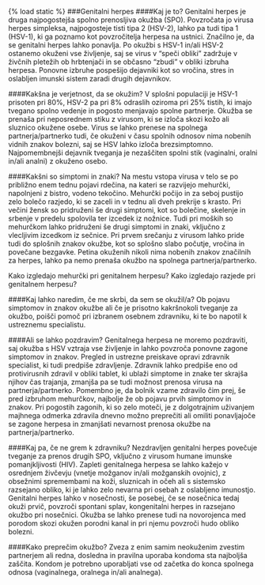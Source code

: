 {% load static %}
###Genitalni herpes
####Kaj je to?
Genitalni herpes je druga najpogostejša spolno prenosljiva okužba (SPO). Povzročata jo virusa herpes simpleksa, najpogosteje tisti tipa 2 (HSV-2), lahko pa tudi tipa 1 (HSV-1), ki ga poznamo kot povzročitelja herpesa na ustnici.
Značilno je, da se genitalni herpes lahko ponavlja. Po okužbi s HSV-1 in/ali HSV-2 ostanemo okuženi vse življenje, saj se virus v “speči obliki” zadržuje v živčnih pletežih ob hrbtenjači in se občasno “zbudi” v obliki izbruha herpesa. Ponovne izbruhe pospešijo dejavniki kot so vročina, stres in oslabljen imunski sistem zaradi drugih dejavnikov.

####Kakšna je verjetnost, da se okužim?
V splošni populaciji je HSV-1 prisoten pri 80%, HSV-2 pa pri 8% odraslih oziroma pri 25% tistih, ki imajo tvegano spolno vedenje in pogosto menjavajo spolne partnerje.
Okužba se prenaša pri neposrednem stiku z virusom, ki se izloča skozi kožo ali sluznico okužene osebe. Virus se lahko prenese na spolnega partnerja/partnerko tudi, če okuženi v času spolnih odnosov nima nobenih vidnih znakov bolezni, saj se HSV lahko izloča brezsimptomno. Najpomembnejši dejavnik tveganja je nezaščiten spolni stik (vaginalni, oralni in/ali analni) z okuženo osebo. 

####Kakšni so simptomi in znaki?
Na mestu vstopa virusa v telo se po približno enem tednu pojavi rdečina, na kateri se razvijejo mehurčki, napolnjeni z bistro, vodeno tekočino. Mehurčki počijo in za seboj pustijo zelo bolečo razjedo, ki se zaceli in v tednu ali dveh prekrije s krasto. Pri večini žensk so pridruženi še drugi simptomi, kot so bolečine, skelenje in srbenje v predelu spolovila ter izcedek iz nožnice. Tudi pri moških so mehurčkom lahko pridruženi še drugi simptomi in znaki, vključno z vlecljivim izcedkom iz sečnice. Pri prvem srečanju z virusom lahko pride tudi do splošnih znakov okužbe, kot so splošno slabo počutje, vročina in povečane bezgavke. Petina okuženih nikoli nima nobenih znakov značilnih za herpes, lahko pa nemo prenaša okužbo na spolnega partnerja/partnerko.   
   
<lightbox-img img="'{% static 'ASPO_new/image/herpes-mehurcek.jpg' %}'" text="'Primer mehurčka pri genitalnem herpesu'">Kako izgledajo mehurčki pri genitalnem herpesu?</lightbox-img>
<lightbox-img img="'{% static 'ASPO_new/image/herpes-razjeda.jpg' %}'" text="'Primer razjede pri genitalnem herpesu'">Kako izgledajo razjede pri genitalnem herpesu?</lightbox-img>

####Kaj lahko naredim, če me skrbi, da sem se okužil/a? 
Ob pojavu simptomov in znakov okužbe ali če je prisotno kakršnokoli tveganje za okužbo, poišči pomoč pri izbranem osebnem zdravniku, ki te bo napotil k ustreznemu specialistu.

####Ali se lahko pozdravim?
Genitalnega herpesa ne moremo pozdraviti, saj okužba s HSV vztraja vse življenje in lahko povzroča ponovne zagone simptomov in znakov. Pregled in ustrezne preiskave opravi zdravnik specialist, ki tudi predpiše zdravljenje. Zdravnik lahko predpiše eno od protivirusnih zdravil v obliki tablet, ki ublaži simptome in znake ter skrajša njihov čas trajanja, zmanjša pa se tudi možnost prenosa virusa na partnerja/partnerko. Pomembno je, da bolnik vzame zdravilo čim prej, še pred izbruhom mehurčkov, najbolje že ob pojavu prvih simptomov in znakov. Pri pogostih zagonih, ki so zelo moteči, je z dolgotrajnim uživanjem majhnega odmerka zdravila dnevno možno preprečiti ali omiliti ponavljajoče se zagone herpesa in zmanjšati nevarnost prenosa okužbe na partnerja/partnerko.

####Kaj pa, če ne grem k zdravniku?
Nezdravljen genitalni herpes povečuje tveganje za prenos drugih SPO, vključno z virusom humane imunske pomanjkljivosti (HIV). Zapleti genitalnega herpesa se lahko kažejo v osrednjem živčevju (vnetje možganov in/ali možganskih ovojnic), z obsežnimi spremembami na koži, sluznicah in očeh ali s sistemsko razsejano obliko, ki je lahko zelo nevarna pri osebah z oslabljeno imunostjo. Genitalni herpes lahko v nosečnosti, še posebej, če se nosečnica tedaj okuži prvič, povzroči spontani splav, kongenitalni herpes in razsejano okužbo pri nosečnici. Okužba se lahko prenese tudi na novorojenca med porodom skozi okužen porodni kanal in pri njemu povzroči hudo obliko bolezni.

####Kako preprečim okužbo?
Zveza z enim samim neokuženim zvestim partnerjem ali redna, dosledna in pravilna uporaba kondoma sta najboljša zaščita. Kondom je potrebno uporabljati vse od začetka do konca spolnega odnosa (vaginalnega, oralnega in/ali analnega).